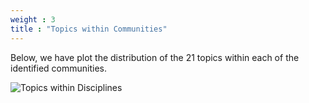 ```yaml
---
weight : 3
title : "Topics within Communities"
---
```

Below, we have plot the distribution of the 21 topics within each of the identified communities.

![Topics within Disciplines](/Communities_topics_barplots.png)